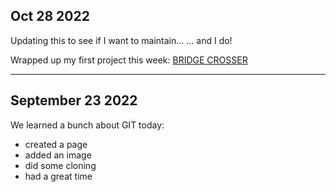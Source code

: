 
## Oct 28 2022

Updating this to see if I want to maintain...
... and I do!

Wrapped up my first project this week:
[BRIDGE CROSSER](https://github.com/vinceiannelli/bridge-crosser)

---

## September 23 2022


We learned a bunch about GIT today:
- created a page
- added an image
- did some cloning
- had a great time

